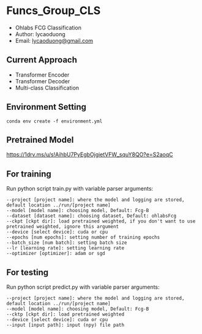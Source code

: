 # Funcs_Group_CLS
- Ohlabs FCG Classification
- Author: lycaoduong
- Email: lycaoduong@gmail.com

## Current Approach
- Transformer Encoder
- Transformer Decoder
- Multi-class Classification

## Environment Setting
```
conda env create -f environment.yml
```

## Pretrained Model
https://1drv.ms/u/s!AihbU7PyEgbOjgietVFW_squY8QO?e=S2aoqC

## For training
Run python script train.py with variable parser arguments:
```
--project [project name]: where the model and logging are stored, default location ../run/[project name]
--model [model name]: choosing model, Default: Fcg-B
--dataset [dataset name]: choosing dataset, Default: ohlabsFcg
--ckpt [ckpt dir]: load pretrained weighted, if you don't want to use pretrained weighted, ignore this argument
--device [select device]: cuda or cpu
--epochs [num epochs]: setting number of training epochs
--batch_size [num batch]: setting batch size
--lr [learning rate]: setting learning rate
--optimizer [optimizer]: adam or sgd
```

## For testing
Run python script predict.py with variable parser arguments:
```
--project [project name]: where the model and logging are stored, default location ../run/[project name]
--model [model name]: choosing model, Default: Fcg-B
--cktp [ckpt dir]: load pretrained weighted
--device [select device]: cuda or cpu
--input [input path]: input (npy) file path
```